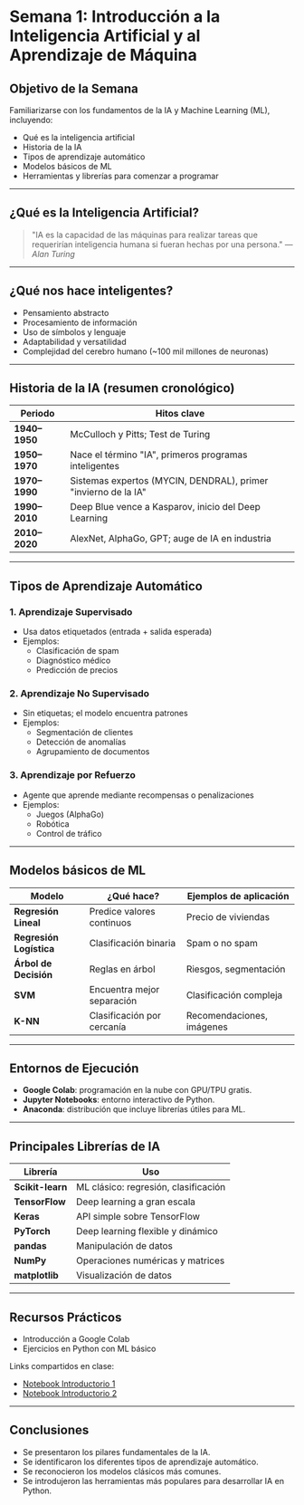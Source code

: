 # Semana 1: Introducción a la Inteligencia Artificial y al Aprendizaje de Máquina

## Objetivo de la Semana
Familiarizarse con los fundamentos de la IA y Machine Learning (ML), incluyendo:

- Qué es la inteligencia artificial
- Historia de la IA
- Tipos de aprendizaje automático
- Modelos básicos de ML
- Herramientas y librerías para comenzar a programar

---

## ¿Qué es la Inteligencia Artificial?
> "IA es la capacidad de las máquinas para realizar tareas que requerirían inteligencia humana si fueran hechas por una persona." — *Alan Turing*

---

## ¿Qué nos hace inteligentes?
- Pensamiento abstracto
- Procesamiento de información
- Uso de símbolos y lenguaje
- Adaptabilidad y versatilidad
- Complejidad del cerebro humano (~100 mil millones de neuronas)

---

## Historia de la IA (resumen cronológico)

| Periodo       | Hitos clave |
|---------------|-------------|
| **1940–1950** | McCulloch y Pitts; Test de Turing |
| **1950–1970** | Nace el término "IA", primeros programas inteligentes |
| **1970–1990** | Sistemas expertos (MYCIN, DENDRAL), primer "invierno de la IA" |
| **1990–2010** | Deep Blue vence a Kasparov, inicio del Deep Learning |
| **2010–2020** | AlexNet, AlphaGo, GPT; auge de IA en industria |

---

## Tipos de Aprendizaje Automático

### 1. **Aprendizaje Supervisado**
- Usa datos etiquetados (entrada + salida esperada)
- Ejemplos:
  - Clasificación de spam
  - Diagnóstico médico
  - Predicción de precios

### 2. **Aprendizaje No Supervisado**
- Sin etiquetas; el modelo encuentra patrones
- Ejemplos:
  - Segmentación de clientes
  - Detección de anomalías
  - Agrupamiento de documentos

### 3. **Aprendizaje por Refuerzo**
- Agente que aprende mediante recompensas o penalizaciones
- Ejemplos:
  - Juegos (AlphaGo)
  - Robótica
  - Control de tráfico

---

## Modelos básicos de ML

| Modelo                 | ¿Qué hace? | Ejemplos de aplicación |
|------------------------|-----------|-------------------------|
| **Regresión Lineal**   | Predice valores continuos | Precio de viviendas |
| **Regresión Logística**| Clasificación binaria | Spam o no spam |
| **Árbol de Decisión**  | Reglas en árbol | Riesgos, segmentación |
| **SVM**                | Encuentra mejor separación | Clasificación compleja |
| **K-NN**               | Clasificación por cercanía | Recomendaciones, imágenes |

---

## Entornos de Ejecución

- **Google Colab**: programación en la nube con GPU/TPU gratis.
- **Jupyter Notebooks**: entorno interactivo de Python.
- **Anaconda**: distribución que incluye librerías útiles para ML.

---

## Principales Librerías de IA

| Librería      | Uso |
|---------------|-----|
| **Scikit-learn** | ML clásico: regresión, clasificación |
| **TensorFlow**   | Deep learning a gran escala |
| **Keras**        | API simple sobre TensorFlow |
| **PyTorch**      | Deep learning flexible y dinámico |
| **pandas**       | Manipulación de datos |
| **NumPy**        | Operaciones numéricas y matrices |
| **matplotlib**   | Visualización de datos |

---

## Recursos Prácticos

- Introducción a Google Colab
- Ejercicios en Python con ML básico

Links compartidos en clase:
- [Notebook Introductorio 1](https://colab.research.google.com/drive/14f-Ysk23HikabHpIgr4wpAL1PwlQqHe6?usp=sharing)
- [Notebook Introductorio 2](https://colab.research.google.com/drive/1CKNXAiZMQUO5qHCQsYzi9xnSCMUvDzlo?usp=sharing)

---

## Conclusiones

- Se presentaron los pilares fundamentales de la IA.
- Se identificaron los diferentes tipos de aprendizaje automático.
- Se reconocieron los modelos clásicos más comunes.
- Se introdujeron las herramientas más populares para desarrollar IA en Python.
